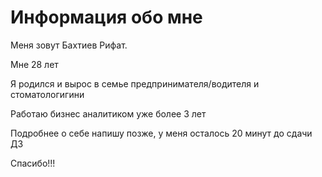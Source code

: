 # Информация обо мне

Меня зовут Бахтиев Рифат.

Мне 28 лет

Я родился и вырос в семье предпринимателя/водителя и стоматологигини

Работаю бизнес аналитиком уже более 3 лет

Подробнее о себе напишу позже, у меня осталось 20 минут до сдачи ДЗ

Спасибо!!!